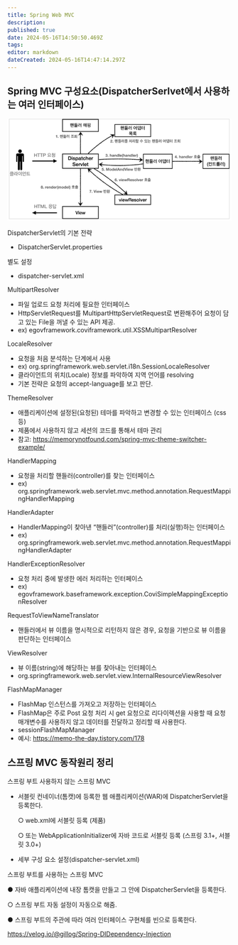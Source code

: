 ```yaml
---
title: Spring Web MVC
description: 
published: true
date: 2024-05-16T14:50:50.469Z
tags: 
editor: markdown
dateCreated: 2024-05-16T14:47:14.297Z
---
```


## Spring MVC 구성요소(DispatcherSerlvet에서 사용하는 여러 인터페이스)

![untitled_(1).png](/untitled_(1).png)

DispatcherServlet의 기본 전략

- DispatcherServlet.properties

별도 설정

- dispatcher-servlet.xml

MultipartResolver

- 파일 업로드 요청 처리에 필요한 인터페이스
- HttpServletRequest를 MultipartHttpServletRequest로 변환해주어 요청이 담고 있는 File을 꺼낼 수 있는 API 제공.
- ex) egovframework.coviframework.util.XSSMultipartResolver

LocaleResolver

- 요청을 처음 분석하는 단계에서 사용
- ex) org.springframework.web.servlet.i18n.SessionLocaleResolver
- 클라이언트의 위치(Locale) 정보를 파악하여 지역 언어를 resolving
- 기본 전략은 요청의 accept-language를 보고 판단.

ThemeResolver

- 애플리케이션에 설정된(요청된) 테마를 파악하고 변경할 수 있는 인터페이스 (css 등)
- 제품에서 사용하지 않고 세션의 코드를 통해서 테마 관리
- 참고: https://memorynotfound.com/spring-mvc-theme-switcher-example/

HandlerMapping

- 요청을 처리할 핸들러(controller)를 찾는 인터페이스
- ex) org.springframework.web.servlet.mvc.method.annotation.RequestMappingHandlerMapping

HandlerAdapter

- HandlerMapping이 찾아낸 “핸들러”(controller)를 처리(실행)하는 인터페이스
- ex) org.springframework.web.servlet.mvc.method.annotation.RequestMappingHandlerAdapter

HandlerExceptionResolver

- 요청 처리 중에 발생한 에러 처리하는 인터페이스
- ex) egovframework.baseframework.exception.CoviSimpleMappingExceptionResolver

RequestToViewNameTranslator

- 핸들러에서 뷰 이름을 명시적으로 리턴하지 않은 경우, 요청을 기반으로 뷰 이름을 판단하는 인터페이스

ViewResolver

- 뷰 이름(string)에 해당하는 뷰를 찾아내는 인터페이스
- org.springframework.web.servlet.view.InternalResourceViewResolver

FlashMapManager

- FlashMap 인스턴스를 가져오고 저장하는 인터페이스
- FlashMap은 주로 Post 요청 처리 시 get 요청으로 리다이렉션을 사용할 때 요청 매개변수를 사용하지 않고 데이터를 전달하고 정리할 때 사용한다.
- sessionFlashMapManager
- 예시: https://memo-the-day.tistory.com/178

## **스프링 MVC 동작원리 정리**

스프링 부트 사용하지 않는 스프링 MVC

- 서블릿 컨네이너(톰캣)에 등록한 웹 애플리케이션(WAR)에 DispatcherServlet을 등록한다.
    
    ○ web.xml에 서블릿 등록 (제품)
    
    ○ 또는 WebApplicationInitializer에 자바 코드로 서블릿 등록 (스프링 3.1+, 서블릿 3.0+) 
    
- 세부 구성 요소 설정(dispatcher-servlet.xml)

스프링 부트를 사용하는 스프링 MVC

● 자바 애플리케이션에 내장 톰캣을 만들고 그 안에 DispatcherServlet을 등록한다. 

○ 스프링 부트 자동 설정이 자동으로 해줌.

● 스프링 부트의 주관에 따라 여러 인터페이스 구현체를 빈으로 등록한다.

https://velog.io/@gillog/Spring-DIDependency-Injection